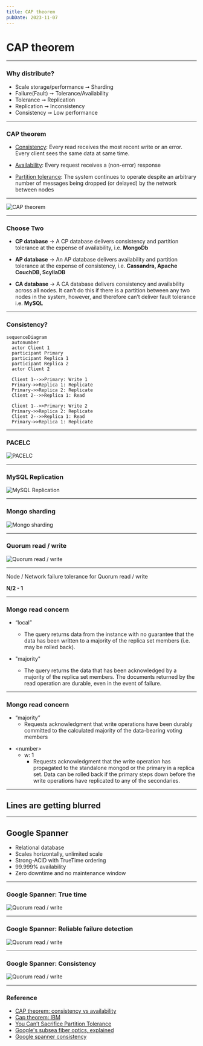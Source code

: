 ```yaml
---
title: CAP theorem
pubDate: 2023-11-07
---
```


# CAP theorem

---

### Why distribute?

- Scale storage/performance ➞ Sharding <!-- .element: class="fragment" -->
- Failure(Fault) ➞ Tolerance/Availability <!-- .element: class="fragment" -->
- Tolerance ➞ Replication <!-- .element: class="fragment" -->
- Replication ➞ Inconsistency <!-- .element: class="fragment" -->
- Consistency ➞ Low performance <!-- .element: class="fragment" -->

---

### CAP theorem

- [Consistency](https://en.wikipedia.org/wiki/Consistency_model):
  Every read receives the most recent write or an error. Every client sees the same data at same time.

<!-- .element: class="fragment" -->

- [Availability](https://en.wikipedia.org/wiki/Availability):
  Every request receives a (non-error) response

<!-- .element: class="fragment" -->

- [Partition tolerance](https://en.wikipedia.org/wiki/Network_partitioning):
  The system continues to operate despite an arbitrary number of messages being dropped (or delayed) by the network between nodes

<!-- .element: class="fragment" -->

---

![CAP theorem](/assets/cap/CAP-theorem.svg)

---

### Choose Two

- **CP database** → A CP database delivers consistency and partition tolerance at the expense of availability, i.e. **MongoDb**

<!-- .element: class="fragment text-3xl" -->

- **AP database** → An AP database delivers availability and partition tolerance at the expense of consistency, i.e. **Cassandra, Apache CouchDB, ScyllaDB**

<!-- .element: class="fragment text-3xl" -->

- **CA database** → A CA database delivers consistency and availability across all nodes. It can’t do this if there is a partition between any two nodes in the system, however, and therefore can’t deliver fault tolerance i.e. **MySQL**

<!-- .element: class="fragment text-3xl" -->

---

### Consistency?

```mermaid
sequenceDiagram
  autonumber
  actor Client 1
  participant Primary
  participant Replica 1
  participant Replica 2
  actor Client 2

  Client 1-->>Primary: Write 1
  Primary->>Replica 1: Replicate
  Primary->>Replica 2: Replicate
  Client 2-->>Replica 1: Read

  Client 1-->>Primary: Write 2
  Primary->>Replica 2: Replicate
  Client 2-->>Replica 1: Read
  Primary->>Replica 1: Replicate
```

---

### PACELC

![PACELC](/assets/cap/PACELC.svg)

---

### MySQL Replication

![MySQL Replication](/assets/cap/MySQL-replication.svg)

---

### Mongo sharding

![Mongo sharding](/assets/cap/Mongo-sharding.svg)

---

### Quorum read / write

![Quorum read / write](/assets/cap/Quorum-read-write.svg)

---

Node / Network failure tolerance for Quorum read / write

<!-- .element: class="fragment text-6xl" -->

**N/2 - 1**

<!-- .element: class="fragment text-7xl" -->

---

### Mongo read concern

- “local”

  - The query returns data from the instance with no guarantee that the data has been written to a majority of the replica set members (i.e. may be rolled back).
  <!-- .element: class="text-2xl" -->

- "majority"
  - The query returns the data that has been acknowledged by a majority of the replica set members. The documents returned by the read operation are durable, even in the event of failure.
  <!-- .element: class="text-2xl" -->

---

### Mongo read concern

- “majority”
  - Requests acknowledgment that write operations have been durably committed to the calculated majority of the data-bearing voting members

<!-- .element: class="text-2xl" -->

- \<number\>
  - w: 1
    - Requests acknowledgment that the write operation has propagated to the standalone mongod or the primary in a replica set. Data can be rolled back if the primary steps down before the write operations have replicated to any of the secondaries.

<!-- .element: class="text-2xl" -->

---

## Lines are getting blurred

---

## Google Spanner

- Relational database <!-- .element: class="fragment" -->
- Scales horizontally, unlimited scale <!-- .element: class="fragment" -->
- Strong-ACID with TrueTime ordering <!-- .element: class="fragment" -->
- 99.999% availability <!-- .element: class="fragment" -->
- Zero downtime and no maintenance window <!-- .element: class="fragment" -->

---

### Google Spanner: True time

![Quorum read / write](/assets/cap/Atomic-Clock.svg)

---

### Google Spanner: Reliable failure detection

![Quorum read / write](/assets/cap/world-wide-connection.svg)

---

### Google Spanner: Consistency

![Quorum read / write](/assets/cap/Google-Spanner-Consistency.svg)

---

### Reference

- [CAP theorem: consistency vs availability](https://ashrafuzzaman.github.io/posts/cap-theorem-consistency-vs-availability/)
- [Cap theorem: IBM](https://www.ibm.com/topics/cap-theorem)
- [You Can’t Sacrifice Partition Tolerance](https://codahale.com/you-cant-sacrifice-partition-tolerance/)
- [Google's subsea fiber optics, explained](https://cloud.google.com/blog/topics/developers-practitioners/googles-subsea-fiber-optics-explained)
- [Google spanner consistency](https://www.youtube.com/watch?v=sOtlaH-QlxM&t=3s&ab_channel=GoogleCloudTech)
